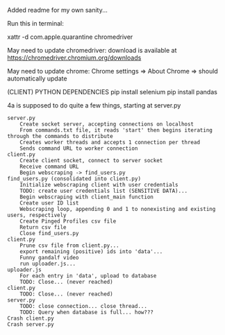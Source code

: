 Added readme for my own sanity...


Run this in terminal: 

xattr -d com.apple.quarantine chromedriver

May need to update chromedriver: 
download is available at https://chromedriver.chromium.org/downloads

May need to update chrome: 
Chrome settings => About Chrome => should automatically update

(CLIENT) PYTHON DEPENDENCIES
pip install selenium
pip install pandas



4a is supposed to do quite a few things, starting at server.py

    server.py
        Create socket server, accepting connections on localhost
        From commands.txt file, it reads 'start' then begins iterating through the commands to distribute
        Creates worker threads and accepts 1 connection per thread
        Sends command URL to worker connection
    client.py
        Create client socket, connect to server socket
        Receive command URL
        Begin webscraping -> find_users.py
    find_users.py (consolidated into client.py)
        Initialize webscraping client with user credentials
        TODO: create user credentials list (SENSITIVE DATA)...
        Begin webscraping with client_main function
        Create user ID list
        Webscraping loop, appending 0 and 1 to nonexisting and existing users, respectively 
        Create Pinged Profiles csv file
        Return csv file
        Close find_users.py
    client.py
        Prune csv file from client.py...
        export remaining (positive) ids into 'data'...
        Funny gandalf video
        run uploader.js...
    uploader.js
        For each entry in 'data', upload to database
        TODO: Close... (never reached)
    client.py
        TODO: Close... (never reached)
    server.py
        TODO: close connection... close thread...
        TODO: Query when database is full... how???
    Crash client.py
    Crash server.py







